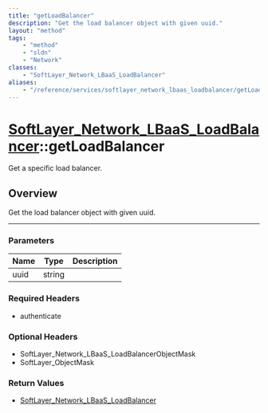 ```yaml
---
title: "getLoadBalancer"
description: "Get the load balancer object with given uuid."
layout: "method"
tags:
    - "method"
    - "sldn"
    - "Network"
classes:
    - "SoftLayer_Network_LBaaS_LoadBalancer"
aliases:
    - "/reference/services/softlayer_network_lbaas_loadbalancer/getLoadBalancer"
---
```

# [SoftLayer_Network_LBaaS_LoadBalancer](/reference/services/SoftLayer_Network_LBaaS_LoadBalancer)::getLoadBalancer

Get a specific load balancer. 


## Overview 
Get the load balancer object with given uuid. 

-----

### Parameters 
|Name | Type | Description |
| --- | --- | --- |
|uuid| string| |


### Required Headers
* authenticate


### Optional Headers
* SoftLayer_Network_LBaaS_LoadBalancerObjectMask
* SoftLayer_ObjectMask

### Return Values
* <a href='/reference/datatypes/SoftLayer_Network_LBaaS_LoadBalancer'>SoftLayer_Network_LBaaS_LoadBalancer </a>




